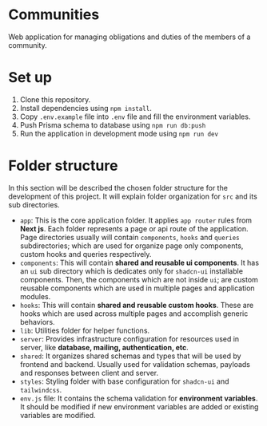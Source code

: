 # Communities
Web application for managing obligations and duties of the members of a community.

# Set up
1. Clone this repository.
2. Install dependencies using `npm install`.
3. Copy `.env.example` file into `.env` file and fill the environment variables.
4. Push Prisma schema to database using `npm run db:push`
5. Run the application in development mode using `npm run dev`

# Folder structure
In this section will be described the chosen folder structure for the development of this project. It will explain folder organization for `src` and its sub directories.

- `app`: This is the core application folder. It applies `app router` rules from **Next js**. Each folder represents a page or api route of the application. Page directories usually will contain `components`, `hooks` and `queries` subdirectories; which are used for organize page only components, custom hooks and queries respectively.
- `components`: This will contain **shared and reusable ui components**. It has an `ui` sub directory which is dedicates only for `shadcn-ui`  installable components. Then, the components which are not inside `ui`; are custom reusable components which are used in multiple pages and application modules.
- `hooks`: This will contain **shared and reusable custom hooks**. These are hooks which are used across multiple pages and accomplish generic behaviors.
- `lib`: Utilities folder for helper functions.
- `server`: Provides infrastructure configuration for resources used in server, like **database, mailing, authentication, etc**.
- `shared`: It organizes shared schemas and types that will be used by frontend and backend. Usually used for validation schemas, payloads and responses between client and server.
- `styles`: Styling folder with base configuration for `shadcn-ui` and `tailwindcss`.
- `env.js` file: It contains the schema validation for **environment variables**. It should be modified if new environment variables are added or existing variables are modified.